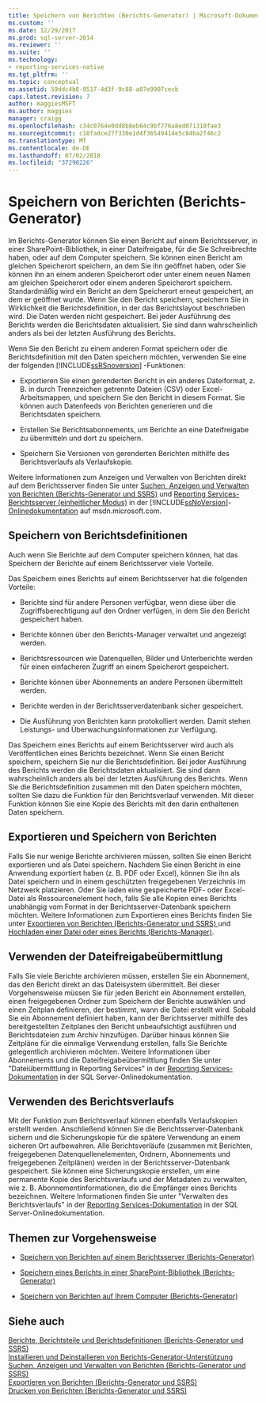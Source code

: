 ```yaml
---
title: Speichern von Berichten (Berichts-Generator) | Microsoft-Dokumentation
ms.custom: ''
ms.date: 12/29/2017
ms.prod: sql-server-2014
ms.reviewer: ''
ms.suite: ''
ms.technology:
- reporting-services-native
ms.tgt_pltfrm: ''
ms.topic: conceptual
ms.assetid: 59ddc4b8-9517-4d3f-9c88-a07e9907cecb
caps.latest.revision: 7
author: maggiesMSFT
ms.author: maggies
manager: craigg
ms.openlocfilehash: c34c0764e0dd8b8eb64c9bf776a8ed071310fae3
ms.sourcegitcommit: c18fadce27f330e1d4f36549414e5c84ba2f46c2
ms.translationtype: MT
ms.contentlocale: de-DE
ms.lasthandoff: 07/02/2018
ms.locfileid: "37290226"
---
```

# <a name="saving-reports-report-builder"></a>Speichern von Berichten (Berichts-Generator)
  Im Berichts-Generator können Sie einen Bericht auf einem Berichtsserver, in einer SharePoint-Bibliothek, in einer Dateifreigabe, für die Sie Schreibrechte haben, oder auf dem Computer speichern. Sie können einen Bericht am gleichen Speicherort speichern, an dem Sie ihn geöffnet haben, oder Sie können ihn an einem anderen Speicherort oder unter einem neuen Namen am gleichen Speicherort oder einem anderen Speicherort speichern. Standardmäßig wird ein Bericht an dem Speicherort erneut gespeichert, an dem er geöffnet wurde. Wenn Sie den Bericht speichern, speichern Sie in Wirklichkeit die Berichtsdefinition, in der das Berichtslayout beschrieben wird. Die Daten werden nicht gespeichert. Bei jeder Ausführung des Berichts werden die Berichtsdaten aktualisiert. Sie sind dann wahrscheinlich anders als bei der letzten Ausführung des Berichts.  
  
 Wenn Sie den Bericht zu einem anderen Format speichern oder die Berichtsdefinition mit den Daten speichern möchten, verwenden Sie eine der folgenden [!INCLUDE[ssRSnoversion](../../includes/ssrsnoversion-md.md)] -Funktionen:  
  
-   Exportieren Sie einen gerenderten Bericht in ein anderes Dateiformat, z. B. in durch Trennzeichen getrennte Dateien (CSV) oder Excel-Arbeitsmappen, und speichern Sie den Bericht in diesem Format. Sie können auch Datenfeeds von Berichten generieren und die Berichtsdaten speichern.  
  
-   Erstellen Sie Berichtsabonnements, um Berichte an eine Dateifreigabe zu übermitteln und dort zu speichern.  
  
-   Speichern Sie Versionen von gerenderten Berichten mithilfe des Berichtsverlaufs als Verlaufskopie.  
  
 Weitere Informationen zum Anzeigen und Verwalten von Berichten direkt auf dem Berichtsserver finden Sie unter [Suchen, Anzeigen und Verwalten von Berichten &#40;Berichts-Generator und SSRS&#41;](finding-viewing-and-managing-reports-report-builder-and-ssrs.md) und [Reporting Services-Berichtsserver &#40;einheitlicher Modus&#41;](../report-server/reporting-services-report-server-native-mode.md) in der [!INCLUDE[ssNoVersion](../../includes/ssnoversion-md.md)]-[Onlinedokumentation](http://go.microsoft.com/fwlink/?LinkId=154888) auf msdn.microsoft.com.  
  
##  <a name="SavingReportDefinitions"></a> Speichern von Berichtsdefinitionen  
 Auch wenn Sie Berichte auf dem Computer speichern können, hat das Speichern der Berichte auf einem Berichtsserver viele Vorteile.  
  
 Das Speichern eines Berichts auf einem Berichtsserver hat die folgenden Vorteile:  
  
-   Berichte sind für andere Personen verfügbar, wenn diese über die Zugriffsberechtigung auf den Ordner verfügen, in dem Sie den Bericht gespeichert haben.  
  
-   Berichte können über den Berichts-Manager verwaltet und angezeigt werden.  
  
-   Berichtsressourcen wie Datenquellen, Bilder und Unterberichte werden für einen einfacheren Zugriff an einem Speicherort gespeichert.  
  
-   Berichte können über Abonnements an andere Personen übermittelt werden.  
  
-   Berichte werden in der Berichtsserverdatenbank sicher gespeichert.  
  
-   Die Ausführung von Berichten kann protokolliert werden. Damit stehen Leistungs- und Überwachungsinformationen zur Verfügung.  
  
 Das Speichern eines Berichts auf einem Berichtsserver wird auch als Veröffentlichen eines Berichts bezeichnet. Wenn Sie einen Bericht speichern, speichern Sie nur die Berichtsdefinition. Bei jeder Ausführung des Berichts werden die Berichtsdaten aktualisiert. Sie sind dann wahrscheinlich anders als bei der letzten Ausführung des Berichts. Wenn Sie die Berichtsdefinition zusammen mit den Daten speichern möchten, sollten Sie dazu die Funktion für den Berichtsverlauf verwenden. Mit dieser Funktion können Sie eine Kopie des Berichts mit den darin enthaltenen Daten speichern.  
  

  
##  <a name="ExportingAndSavingReports"></a> Exportieren und Speichern von Berichten  
 Falls Sie nur wenige Berichte archivieren müssen, sollten Sie einen Bericht exportieren und als Datei speichern. Nachdem Sie einen Bericht in eine Anwendung exportiert haben (z. B. PDF oder Excel), können Sie ihn als Datei speichern und in einem geschützten freigegebenen Verzeichnis im Netzwerk platzieren. Oder Sie laden eine gespeicherte PDF- oder Excel-Datei als Ressourcenelement hoch, falls Sie alle Kopien eines Berichts unabhängig vom Format in der Berichtsserver-Datenbank speichern möchten. Weitere Informationen zum Exportieren eines Berichts finden Sie unter [Exportieren von Berichten &#40;Berichts-Generator und SSRS&#41; ](export-reports-report-builder-and-ssrs.md) und [Hochladen einer Datei oder eines Berichts &#40;Berichts-Manager&#41;](../reports/upload-a-file-or-report-report-manager.md).  
  

  
##  <a name="UsingFileShareDelivery"></a> Verwenden der Dateifreigabeübermittlung  
 Falls Sie viele Berichte archivieren müssen, erstellen Sie ein Abonnement, das den Bericht direkt an das Dateisystem übermittelt. Bei dieser Vorgehensweise müssen Sie für jeden Bericht ein Abonnement erstellen, einen freigegebenen Ordner zum Speichern der Berichte auswählen und einen Zeitplan definieren, der bestimmt, wann die Datei erstellt wird. Sobald Sie ein Abonnement definiert haben, kann der Berichtsserver mithilfe des bereitgestellten Zeitplanes den Bericht unbeaufsichtigt ausführen und Berichtsdateien zum Archiv hinzufügen. Darüber hinaus können Sie Zeitpläne für die einmalige Verwendung erstellen, falls Sie Berichte gelegentlich archivieren möchten. Weitere Informationen über Abonnements und die Dateifreigabeübermittlung finden Sie unter "Dateiübermittlung in Reporting Services" in der [Reporting Services-Dokumentation](http://go.microsoft.com/fwlink/?linkid=121312) in der SQL Server-Onlinedokumentation.  
  

  
##  <a name="UsingReportHistory"></a> Verwenden des Berichtsverlaufs  
 Mit der Funktion zum Berichtsverlauf können ebenfalls Verlaufskopien erstellt werden. Anschließend können Sie die Berichtsserver-Datenbank sichern und die Sicherungskopie für die spätere Verwendung an einem sicheren Ort aufbewahren. Alle Berichtsverläufe (zusammen mit Berichten, freigegebenen Datenquellenelementen, Ordnern, Abonnements und freigegebenen Zeitplänen) werden in der Berichtsserver-Datenbank gespeichert. Sie können eine Sicherungskopie erstellen, um eine permanente Kopie des Berichtsverlaufs und der Metadaten zu verwalten, wie z. B. Abonnementinformationen, die die Empfänger eines Berichts bezeichnen. Weitere Informationen finden Sie unter "Verwalten des Berichtsverlaufs" in der [Reporting Services-Dokumentation](http://go.microsoft.com/fwlink/?linkid=121312) in der SQL Server-Onlinedokumentation.  
  

  
##  <a name="HowTo"></a> Themen zur Vorgehensweise  
  
-   [Speichern von Berichten auf einem Berichtsserver &#40;Berichts-Generator&#41;](save-reports-to-a-report-server-report-builder.md)  
  
-   [Speichern eines Berichts in einer SharePoint-Bibliothek &#40;Berichts-Generator&#41;](save-a-report-to-a-sharepoint-library-report-builder.md)  
  
-   [Speichern von Berichten auf Ihrem Computer &#40;Berichts-Generator&#41;](../save-reports-to-your-computer-report-builder.md)  
  

  
## <a name="see-also"></a>Siehe auch  
 [Berichte, Berichtsteile und Berichtsdefinitionen &#40;Berichts-Generator und SSRS&#41;](../report-design/reports-report-parts-and-report-definitions-report-builder-and-ssrs.md)   
 [Installieren und Deinstallieren von Berichts-Generator-Unterstützung](../install-uninstall-and-report-builder-support.md)   
 [Suchen, Anzeigen und Verwalten von Berichten (Berichts-Generator und SSRS)](finding-viewing-and-managing-reports-report-builder-and-ssrs.md)   
 [Exportieren von Berichten &#40;Berichts-Generator und SSRS&#41;](export-reports-report-builder-and-ssrs.md)   
 [Drucken von Berichten (Berichts-Generator und SSRS)](print-reports-report-builder-and-ssrs.md)  
  
  
